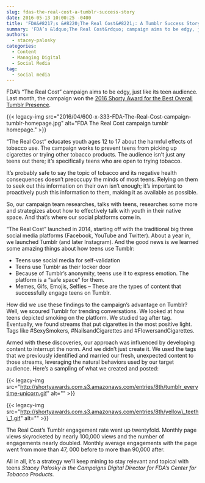 ```yaml
---
slug: fdas-the-real-cost-a-tumblr-success-story
date: 2016-05-13 10:00:25 -0400
title: 'FDA&#8217;s &#8220;The Real Cost&#8221;: A Tumblr Success Story'
summary: 'FDA’s &ldquo;The Real Cost&rdquo; campaign aims to be edgy, just like its teen audience. Last month, the campaign won the 2016 Shorty Award for the Best Overall Tumblr Presence. &ldquo;The Real Cost&rdquo; educates youth ages 12 to 17 about the harmful effects of tobacco use.'
authors:
  - stacey-palosky
categories:
  - Content
  - Managing Digital
  - Social Media
tag:
  - social media
---
```


FDA’s “The Real Cost” campaign aims to be edgy, just like its teen audience. Last month, the campaign won the [2016 Shorty Award for the Best Overall Tumblr Presence](http://shortyawards.com/8th/the-real-cost-reaching-youth-at-risk-of-experimenting-with-cigarettes).

{{< legacy-img src="2016/04/600-x-333-FDA-The-Real-Cost-campaign-tumblr-homepage.jpg" alt="FDA The Real Cost campaign tumblr homepage." >}}

“The Real Cost” educates youth ages 12 to 17 about the harmful effects of tobacco use. The campaign works to prevent teens from picking up cigarettes or trying other tobacco products. The audience isn’t just any teens out there; it’s specifically teens who are open to trying tobacco.

It’s probably safe to say the topic of tobacco and its negative health consequences doesn’t preoccupy the minds of most teens. Relying on them to seek out this information on their own isn’t enough; it’s important to proactively push this information to them, making it as available as possible.

So, our campaign team researches, talks with teens, researches some more and strategizes about how to effectively talk with youth in their native space. And that’s where our social platforms come in.

“The Real Cost” launched in 2014, starting off with the traditional big three social media platforms (Facebook, YouTube and Twitter). About a year in, we launched Tumblr (and later Instagram).  And the good news is we learned some amazing things about how teens use Tumblr:

  * Teens use social media for self-validation
  * Teens use Tumblr as their locker door
  * Because of Tumblr’s anonymity, teens use it to express emotion. The platform is a “safe space” for them.
  * Memes, Gifs, Emojis, Selfies – These are the types of content that successfully engage teens on Tumblr.

How did we use these findings to the campaign’s advantage on Tumblr? Well, we scoured Tumblr for trending conversations. We looked at how teens depicted smoking on the platform. We studied tag after tag. Eventually, we found streams that put cigarettes in the most positive light. Tags like #SexySmokers, #NailsandCigarettes and #FlowersandCigarettes.

Armed with these discoveries, our approach was influenced by developing content to interrupt the norm. And we didn’t just create it. We used the tags that we previously identified and married our fresh, unexpected content to those streams, leveraging the natural behaviors used by our target audience. Here’s a sampling of what we created and posted:

{{< legacy-img src="http://shortyawards.com.s3.amazonaws.com/entries/8th/tumblr_everytime-unicorn.gif" alt="" >}}

{{< legacy-img src="http://shortyawards.com.s3.amazonaws.com/entries/8th/yellow\_teeth\_1.gif" alt="" >}}

The Real Cost’s Tumblr engagement rate went up twentyfold.  Monthly page views skyrocketed by nearly 100,000 views and the number of engagements nearly doubled. Monthly average engagements with the page went from more than 47, 000 before to more than 90,000 after.

All in all, it’s a strategy we’ll keep mining to stay relevant and topical with teens._Stacey Palosky is the Campaigns Digital Director for FDA’s Center for Tobacco Products._